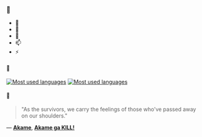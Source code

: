 ### 👋

- 🔭
- 🌱
- 💬
- 📫
- ⚡

#### 🧏

[![Most used languages](https://github-readme-stats-aynah.vercel.app/api/top-langs/?username=aynh&theme=solarized-dark&langs_count=6&layout=compact&hide_title=true)](https://github.com/anuraghazra/github-readme-stats#gh-dark-mode-only)
[![Most used languages](https://github-readme-stats-aynah.vercel.app/api/top-langs/?username=aynh&theme=solarized-light&langs_count=6&layout=compact&hide_title=true)](https://github.com/anuraghazra/github-readme-stats#gh-light-mode-only)

#### 💬

> "As the survivors, we carry the feelings of those who've passed away on our shoulders."

&mdash; [**Akame**](https://myanimelist.net/character.php?q=Akame&cat=character), [**Akame ga KILL!**](https://myanimelist.net/search/all?q=Akame%20ga%20KILL!&cat=all)
